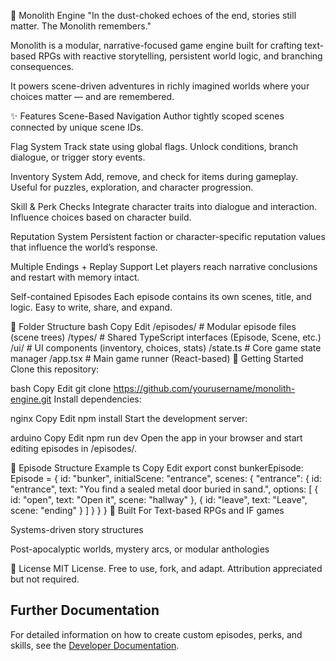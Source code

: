 🗿 Monolith Engine
"In the dust-choked echoes of the end, stories still matter. The Monolith remembers."

Monolith is a modular, narrative-focused game engine built for crafting text-based RPGs with reactive storytelling, persistent world logic, and branching consequences.

It powers scene-driven adventures in richly imagined worlds where your choices matter — and are remembered.

✨ Features
Scene-Based Navigation
Author tightly scoped scenes connected by unique scene IDs.

Flag System
Track state using global flags. Unlock conditions, branch dialogue, or trigger story events.

Inventory System
Add, remove, and check for items during gameplay. Useful for puzzles, exploration, and character progression.

Skill & Perk Checks
Integrate character traits into dialogue and interaction. Influence choices based on character build.

Reputation System
Persistent faction or character-specific reputation values that influence the world’s response.

Multiple Endings + Replay Support
Let players reach narrative conclusions and restart with memory intact.

Self-contained Episodes
Each episode contains its own scenes, title, and logic. Easy to write, share, and expand.

📁 Folder Structure
bash
Copy
Edit
/episodes/           # Modular episode files (scene trees)
/types/              # Shared TypeScript interfaces (Episode, Scene, etc.)
/ui/                 # UI components (inventory, choices, stats)
/state.ts            # Core game state manager
/app.tsx             # Main game runner (React-based)
🚀 Getting Started
Clone this repository:

bash
Copy
Edit
git clone https://github.com/yourusername/monolith-engine.git
Install dependencies:

nginx
Copy
Edit
npm install
Start the development server:

arduino
Copy
Edit
npm run dev
Open the app in your browser and start editing episodes in /episodes/.

📜 Episode Structure Example
ts
Copy
Edit
export const bunkerEpisode: Episode = {
  id: "bunker",
  initialScene: "entrance",
  scenes: {
    "entrance": {
      id: "entrance",
      text: "You find a sealed metal door buried in sand.",
      options: [
        { id: "open", text: "Open it", scene: "hallway" },
        { id: "leave", text: "Leave", scene: "ending" }
      ]
    }
  }
}
🧱 Built For
Text-based RPGs and IF games

Systems-driven story structures

Post-apocalyptic worlds, mystery arcs, or modular anthologies

📜 License
MIT License. Free to use, fork, and adapt. Attribution appreciated but not required.

## Further Documentation

For detailed information on how to create custom episodes, perks, and skills, see the [Developer Documentation](DEVELOPER.md).
